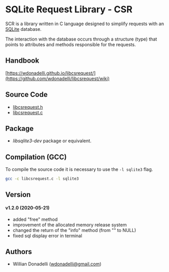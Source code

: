 # SQLite Request Library - CSR

SCR is a library written in C language designed to simplify requests with an [SQLite](https://www.sqlite.org/) database.

The interaction with the database occurs through a structure (type) that points to attributes and methods responsible for the requests.

## Handbook

[https://wdonadelli.github.io/libcsrequest/](https://github.com/wdonadelli/libcsrequest/wiki)

## Source Code

- [libcsrequest.h](https://wdonadelli.github.io/libcsrequest/libcsrequest.h)
- [libcsrequest.c](https://wdonadelli.github.io/libcsrequest/libcsrequest.c)

## Package

- *libsqlite3-dev* package or equivalent.

## Compilation (GCC) 

To compile the source code it is necessary to use the `-l sqlite3` flag.

```sh
gcc -c libcsrequest.c -l sqlite3
```

## Version

#### v1.2.0 (2020-05-21)

- added "free" method
- improvement of the allocated memory release system
- changed the return of the "info" method (from "" to NULL)
- fixed sql display error in terminal

## Authors

- Willian Donadelli (<wdonadelli@gmail.com>)
